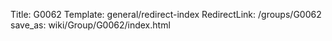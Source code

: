 Title: G0062
Template: general/redirect-index
RedirectLink: /groups/G0062
save_as: wiki/Group/G0062/index.html